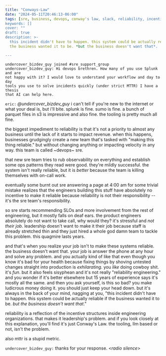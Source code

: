 ```yaml
---
title: "Conways-Law"
date: "2024-05-11T20:46:13-06:00"
tags: [sre, business, devops, conway's law, slack, reliability, incentives]
keywords: []
cover: ""
draft: true
description: >-
  this incident didn't have to happen. this system could be actually reliable if
  the business wanted it to be. *but the business doesn't want that*.

---
```


```
undercover_bizdev_guy joined #sre_support_group
undercover_bizdev_guy: Hi devops brethren. How many of you use Splunk and are
not happy with it? I would love to understand your workflow and day to day
tools you use to solve incidents quickly (under strict MTTR) I have a thesis
that AI can help here.
```

`eric:` _@undercover_bizdev_guy_ i can't tell if you're new to the internet or
what your deal is, but i'll bite. splunk is fine. sumo is fine. a bunch of
parquet files in s3 is impressive and also fine. the tooling is pretty much all
fine.

the biggest impediment to reliability is that it's not a priority to almost any
business until the lack of it starts to impact revenue. when this happens,
businesses grudgingly create a new team that's tasked with "making this thing
reliable." but without changing anything or impacting velocity in any way. this
team is called ~devops~ sre. 

that new sre team tries to rub observability on everything and establish some
ops patterns they read were good. they're mildly successful. the system isn't
really reliable, but it is *better* because the team is killing themselves with
on-call work.

eventually some burnt out sre answering a page at 4:00 am for some trivial
mistake realizes that the engineers building this stuff have absolutely no
incentive to make it reliable because reliability is not their responsibility --
it's the sre team's responsibility. 

so sre starts recommending SLOs and more involvement from the rest of
engineering, but it mostly falls on deaf ears. the product engineers absolutely
do not want to take call, why would they? it's stressful and *not their job*.
leadership doesn't want to make it their job because staff is already stretched
thin and they just hired a whole god damn team to tackle this problem. this
quagmire lasts years. 

and that's when you realize your job isn't to make these systems reliable. the
business doesn't want that. your job is answer the phone at any hour and solve
any problem. and you actually kind of like that even though you know it's bad
for your health because fixing things by shoving untested changes straight into
production is *exhilarating*. you *like* doing cowboy shit. it's *fun*. but it
also feels sisyphean and it's not really "reliability engineering." and you
wonder if it's better elsewhere but 15 years of experience says it's mostly all
the same. and then you ask yourself, is this so bad? you make ludicrous money
doing it. you should just keep your head down. but it's always in the back of
your mind, nagging at you, "this incident didn't have to happen. this system
could be actually reliable if the business wanted it to be. *but the business
doesn't want that*."

reliability is a reflection of the incentive structures inside engineering
organizations. that makes it leadership's problem. and if you look closely at
this explanation, you'll find it's just Conway's Law. the tooling, llm based or
not, isn't the problem.

also mttr is a stupid metric.

`undercover_bizdev_guy:` thanks for your response.
&lt;*radio silence*&gt;
